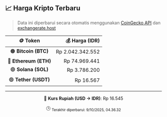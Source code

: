 

<!-- HARGA_KRIPTO -->
## 📈 Harga Kripto Terbaru

> Data ini diperbarui secara otomatis menggunakan [CoinGecko API](https://www.coingecko.com/) dan [exchangerate.host](https://exchangerate.host/)

<div align="center">

| 🪙 Token | 💰 Harga (IDR) |
|:------:|---------------:|
| 🟠 **Bitcoin (BTC)**   | Rp 2.042.342.552 |
| 🔵 **Ethereum (ETH)**  | Rp 74.969.441 |
| 🟣 **Solana (SOL)**    | Rp 3.786.200 |
| 🟢 **Tether (USDT)**   | Rp 16.567 |

---

💱 **Kurs Rupiah (USD → IDR)**: Rp 16.545

🕒 <sub>Terakhir diperbarui: 9/10/2025, 04.36.32</sub>

</div>
<!-- /HARGA_KRIPTO -->